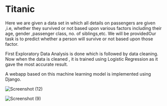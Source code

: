 
# Titanic
Here we are given a data set in which all details on passengers are given ,i.e, whether they survived or not based upon various factors including their age, gender ,passenger class, no. of siblings,etc. We will be providedOur task is to predict whether a person will survive or not based upon those factor.

First Exploratory Data Analysis is done which is followed by data cleaning. Now when the data is cleaned , it is trained using Logistic Regression as it gave the most accurate result. 

A webapp based on this machine learning model is implemented using Django.

![Screenshot (12)](https://user-images.githubusercontent.com/50799286/125330644-a6d2ce00-e364-11eb-8d65-71b582cf5873.png)

![Screenshot (9)](https://user-images.githubusercontent.com/50799286/125308913-f1e1e680-e34e-11eb-8cdb-1497eb4d74ae.png)
